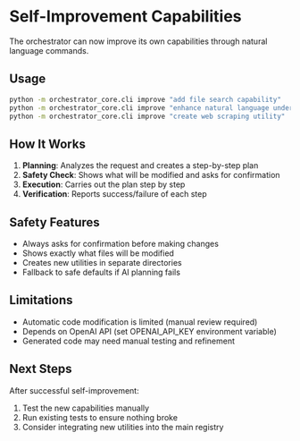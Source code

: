 # Self-Improvement Capabilities

The orchestrator can now improve its own capabilities through natural language commands.

## Usage

```bash
python -m orchestrator_core.cli improve "add file search capability"
python -m orchestrator_core.cli improve "enhance natural language understanding"
python -m orchestrator_core.cli improve "create web scraping utility"
```

## How It Works

1. **Planning**: Analyzes the request and creates a step-by-step plan
2. **Safety Check**: Shows what will be modified and asks for confirmation  
3. **Execution**: Carries out the plan step by step
4. **Verification**: Reports success/failure of each step

## Safety Features

- Always asks for confirmation before making changes
- Shows exactly what files will be modified
- Creates new utilities in separate directories
- Fallback to safe defaults if AI planning fails

## Limitations

- Automatic code modification is limited (manual review required)
- Depends on OpenAI API (set OPENAI_API_KEY environment variable)
- Generated code may need manual testing and refinement

## Next Steps

After successful self-improvement:
1. Test the new capabilities manually
2. Run existing tests to ensure nothing broke
3. Consider integrating new utilities into the main registry
